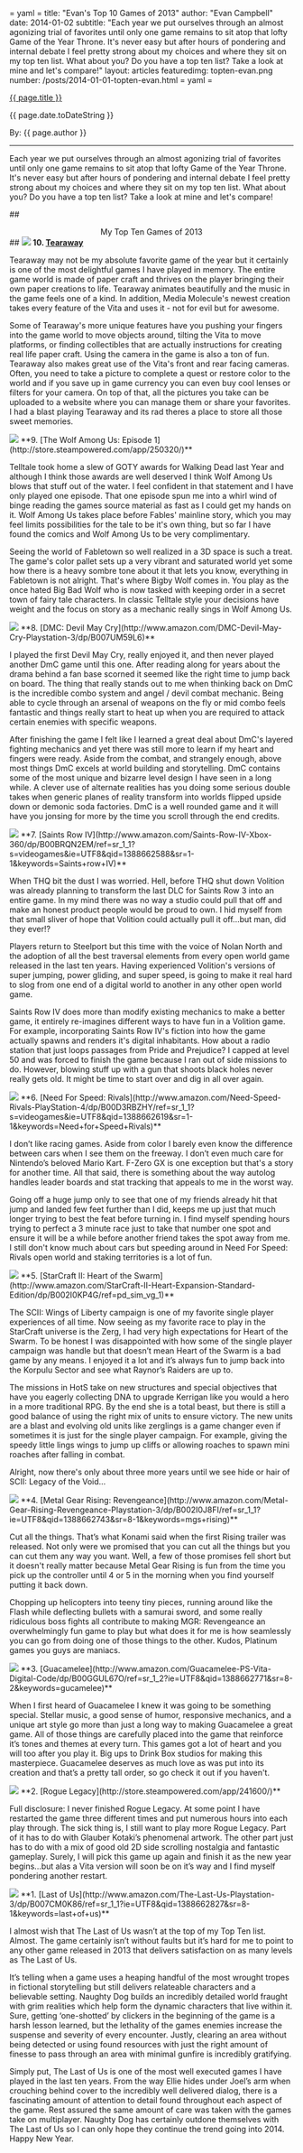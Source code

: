 = yaml =
title: "Evan's Top 10 Games of 2013"
author: "Evan Campbell"
date: 2014-01-02
subtitle: "Each year we put ourselves through an almost agonizing trial of favorites until only one game remains to sit atop that lofty Game of the Year Throne. It's never easy but after hours of pondering and internal debate I feel pretty strong about my choices and where they sit on my top ten list. What about you? Do you have a top ten list? Take a look at mine and let's compare!"
layout: articles
featuredimg: topten-evan.png
number: /posts/2014-01-01-topten-evan.html
= yaml =

<a href="{{ page.url }}" class='postTitleLink'><p class='postTitle'>{{ page.title }}</p></a>
<p class='postPublished'>{{ page.date.toDateString }}</p>
<p class='postAuthor'>By: {{ page.author }}</p>
<hr>

Each year we put ourselves through an almost agonizing trial of favorites until only one game remains to sit atop that lofty Game of the Year Throne. It's never easy but after hours of pondering and internal debate I feel pretty strong about my choices and where they sit on my top ten list. What about you? Do you have a top ten list? Take a look at mine and let's compare!

##<center>My Top Ten Games of 2013</center>##
<img src='/images/forPosts/topten-tearaway.png' class='articlesImgCenter group'>
**10. [Tearaway](http://tearaway.mediamolecule.com)**

Tearaway may not be my absolute favorite game of the year but it certainly is one of the most delightful games I have played in memory. The entire game world is made of paper craft and thrives on the player bringing their own paper creations to life. Tearaway animates beautifully and the music in the game feels one of a kind. In addition, Media Molecule's newest creation takes every feature of the Vita and uses it - not for evil but for awesome.

Some of Tearaway's more unique features have you pushing your fingers into the game world to move objects around, tilting the Vita to move platforms, or finding collectibles that are actually instructions for creating real life paper craft. Using the camera in the game is also a ton of fun. Tearaway also makes great use of the Vita's front and rear facing cameras. Often, you need to take a picture to complete a quest or restore color to the world and if you save up in game currency you can even buy cool lenses or filters for your camera. On top of that, all the pictures you take can be uploaded to a website where you can manage them or share your favorites. I had a blast playing Tearaway and its rad theres a place to store all those sweet memories.

<img src='/images/forPosts/topten-thewolfamongus-ep1.png' class='articlesImgCenter group'>
**9. [The Wolf Among Us: Episode 1](http://store.steampowered.com/app/250320/)**

Telltale took home a slew of GOTY awards for Walking Dead last Year and although I think those awards are well deserved I think Wolf Among Us blows that stuff out of the water. I feel confident in that statement and I have only played one episode. That one episode spun me into a whirl wind of binge reading the games source material as fast as I could get my hands on it. Wolf Among Us takes place before Fables' mainline story, which you may feel limits possibilities for the tale to be it's own thing, but so far I have found the comics and Wolf Among Us to be very complimentary.

Seeing the world of Fabletown so well realized in a 3D space is such a treat. The game's color pallet sets up a very vibrant and saturated world yet some how there is a heavy sombre tone about it that lets you know, everything in Fabletown is not alright. That's where Bigby Wolf comes in. You play as the once hated Big Bad Wolf who is now tasked with keeping order in a secret town of fairy tale characters. In classic Telltale style your decisions have weight and the focus on story as a mechanic really sings in Wolf Among Us.

<img src='/images/forPosts/topten-dmc.png' class='articlesImgCenter group'>
**8. [DMC: Devil May Cry](http://www.amazon.com/DMC-Devil-May-Cry-Playstation-3/dp/B007UM59L6)**

I played the first Devil May Cry, really enjoyed it, and then never played another DmC game until this one. After reading along for years about the drama behind a fan base scorned it seemed like the right time to jump back on board. The thing that really stands out to me when thinking back on DmC is the incredible combo system and angel / devil combat mechanic. Being able to cycle through an arsenal of weapons on the fly or mid combo feels fantastic and things really start to heat up when you are required to attack certain enemies with specific weapons.

After finishing the game I felt like I learned a great deal about DmC's layered fighting mechanics and yet there was still more to learn if my heart and fingers were ready. Aside from the combat, and strangely enough, above most things DmC excels at world building and storytelling. DmC contains some of the most unique and bizarre level design I have seen in a long while. A clever use of alternate realities has you doing some serious double takes when generic planes of reality transform into worlds flipped upside down or demonic soda factories. DmC is a well rounded game and it will have you jonsing for more by the time you scroll through the end credits.

<img src='/images/forPosts/topten-saintsrow-iv.png' class='articlesImgCenter group'>
**7. [Saints Row IV](http://www.amazon.com/Saints-Row-IV-Xbox-360/dp/B00BRQN2EM/ref=sr_1_1?s=videogames&ie=UTF8&qid=1388662588&sr=1-1&keywords=Saints+row+IV)**

When THQ bit the dust I was worried. Hell, before THQ shut down Volition was already planning to transform the last DLC for Saints Row 3 into an entire game. In my mind there was no way a studio could pull that off and make an honest product people would be proud to own. I hid myself from that small sliver of hope that Volition could actually pull it off...but man, did they ever!?

Players return to Steelport but this time with the voice of Nolan North and the adoption of all the best traversal elements from every open world game released in the last ten years. Having experienced Volition's versions of super jumping, power gliding, and super speed, is going to make it real hard to slog from one end of a digital world to another in any other open world game.

Saints Row IV does more than modify existing mechanics to make a better game, it entirely re-imagines different ways to have fun in a Volition game. For example, incorporating Saints Row IV's fiction into how the game actually spawns and renders it's digital inhabitants. How about a radio station that just loops passages from Pride and Prejudice? I capped at level 50 and was forced to finish the game because I ran out of side missions to do. However, blowing stuff up with a gun that shoots black holes never really gets old. It might be time to start over and dig in all over again.

<img src='/images/forPosts/topten-nfsrivals-e.png' class='articlesImgCenter group'>
**6. [Need For Speed: Rivals](http://www.amazon.com/Need-Speed-Rivals-PlayStation-4/dp/B00D3RBZHY/ref=sr_1_1?s=videogames&ie=UTF8&qid=1388662619&sr=1-1&keywords=Need+for+Speed+Rivals)**

I don’t like racing games. Aside from color I barely even know the difference between cars when I see them on the freeway. I don’t even much care for Nintendo’s beloved Mario Kart. F-Zero GX is one exception but that's a story for another time. All that said, there is something about the way autolog handles leader boards and stat tracking that appeals to me in the worst way.

Going off a huge jump only to see that one of my friends already hit that jump and landed few feet further than I did, keeps me up just that much longer trying to best the feat before turning in. I find myself spending hours trying to perfect a 3 minute race just to take that number one spot and ensure it will be a while before another friend takes the spot away from me. I still don't know much about cars but speeding around in Need For Speed: Rivals open world and staking territories is a lot of fun.

<img src='/images/forPosts/topten-starcraft2hots.png' class='articlesImgCenter group'>
**5. [StarCraft II: Heart of the Swarm](http://www.amazon.com/StarCraft-II-Heart-Expansion-Standard-Edition/dp/B002I0KP4G/ref=pd_sim_vg_1)**

The SCII: Wings of Liberty campaign is one of my favorite single player experiences of all time. Now seeing as my favorite race to play in the StarCraft universe is the Zerg, I had very high expectations for Heart of the Swarm. To be honest I was disappointed with how some of the single player campaign was handle but that doesn’t mean Heart of the Swarm is a bad game by any means. I enjoyed it a lot and it’s always fun to jump back into the Korpulu Sector and see what Raynor’s Raiders are up to.

The missions in HotS take on new structures and special objectives that have you eagerly collecting DNA to upgrade Kerrigan like you would a hero in a more traditional RPG. By the end she is a total beast, but there is still a good balance of using the right mix of units to ensure victory. The new units are a blast and evolving old units like zerglings is a game changer even if sometimes it is just for the single player campaign. For example, giving the speedy little lings wings to jump up cliffs or allowing roaches to spawn mini roaches after falling in combat.

Alright, now there's only about three more years until we see hide or hair of SCII: Legacy of the Void…

<img src='/images/forPosts/topten-mgr-revengeance.png' class='articlesImgCenter group'>
**4. [Metal Gear Rising: Revengeance](http://www.amazon.com/Metal-Gear-Rising-Revengeance-Playstation-3/dp/B002I0J8FI/ref=sr_1_1?ie=UTF8&qid=1388662743&sr=8-1&keywords=mgs+rising)**

Cut all the things. That’s what Konami said when the first Rising trailer was released. Not only were we promised that you can cut all the things but you can cut them any way you want. Well, a few of those promises fell short but it doesn't really matter because Metal Gear Rising is fun from the time you pick up the controller until 4 or 5 in the morning when you find yourself putting it back down.

Chopping up helicopters into teeny tiny pieces, running around like the Flash while deflecting bullets with a samurai sword, and some really ridiculous boss fights all contribute to making MGR: Revengeance an overwhelmingly fun game to play but what does it for me is how seamlessly you can go from doing one of those things to the other. Kudos, Platinum games you guys are maniacs.

<img src='/images/forPosts/topten-guacamelee.png' class='articlesImgCenter group'>
**3. [Guacamelee](http://www.amazon.com/Guacamelee-PS-Vita-Digital-Code/dp/B00GGUL67O/ref=sr_1_2?ie=UTF8&qid=1388662771&sr=8-2&keywords=gucamelee)**

When I first heard of Guacamelee I knew it was going to be something special. Stellar music, a good sense of humor, responsive mechanics, and a unique art style go more than just a long way to making Guacamelee a great game. All of those things are carefully placed into the game that reinforce it’s tones and themes at every turn. This games got a lot of heart and you will too after you play it. Big ups to Drink Box studios for making this masterpiece. Guacamelee deserves as much love as was put into its creation and that’s a pretty tall order, so go check it out if you haven't.

<img src='/images/forPosts/topten-roguelegacy-e.png' class='articlesImgCenter group'>
**2. [Rogue Legacy](http://store.steampowered.com/app/241600/)**

Full disclosure: I never finished Rogue Legacy. At some point I have restarted the game three different times and put numerous hours into each play through. The sick thing is, I still want to play more Rogue Legacy. Part of it has to do with Glauber Kotaki’s phenomenal artwork. The other part just has to do with a mix of good old 2D side scrolling nostalgia and fantastic gameplay. Surely, I will pick this game up again and finish it as the new year begins...but alas a Vita version will soon be on it’s way and I find myself pondering another restart.

<img src='/images/forPosts/thelastofus-title.png' class='articlesImgCenter group'>
**1. [Last of Us](http://www.amazon.com/The-Last-Us-Playstation-3/dp/B007CM0K86/ref=sr_1_1?ie=UTF8&qid=1388662827&sr=8-1&keywords=last+of+us)**

I almost wish that The Last of Us wasn’t at the top of my Top Ten list. Almost. The game certainly isn’t without faults but it’s hard for me to point to any other game released in 2013 that delivers satisfaction on as many levels as The Last of Us.

It’s telling when a game uses a heaping handful of the most wrought tropes in fictional storytelling but still delivers relateable characters and a believable setting. Naughty Dog builds an incredibly detailed world fraught with grim realities which help form the dynamic characters that live within it. Sure, getting ‘one-shotted’ by clickers in the beginning of the game is a harsh lesson learned, but the lethality of the games enemies increase the suspense and severity of every encounter. Justly, clearing an area without being detected or using found resources with just the right amount of finesse to pass through an area with minimal gunfire is incredibly gratifying.

Simply put, The Last of Us is one of the most well executed games I have played in the last ten years. From the way Ellie hides under Joel’s arm when crouching behind cover to the incredibly well delivered dialog, there is a fascinating amount of attention to detail found throughout each aspect of the game. Rest assured the same amount of care was taken with the games take on multiplayer. Naughty Dog has certainly outdone themselves with The Last of Us so I can only hope they continue the trend going into 2014. Happy New Year.
